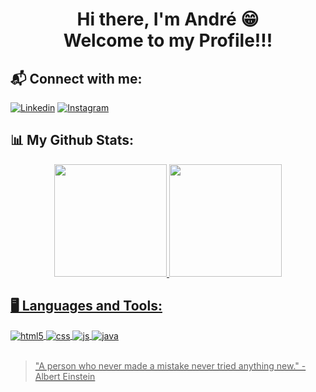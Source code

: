 <h1 align="center">
  Hi there, I'm André 😁
  <br />
  Welcome to my Profile!!!
</h1>

## 📬 Connect with me:
[![Linkedin](https://img.shields.io/badge/LinkedIn-0077B5?style=for-the-badge&logo=linkedin&logoColor=white)](https://www.linkedin.com/in/andr%C3%A9-castro-3ab614178/)
[![Instagram](https://img.shields.io/badge/Instagram-E4405F?style=for-the-badge&logo=instagram&logoColor=white)](https://www.instagram.com/andre_ivan95/)


## 📊 My Github Stats:
<div align="center">
  <a href="https://github.com/andreivan245">
  <img height="180em" src="https://github-readme-stats.vercel.app/api?username=andreivan245&show_icons=true&theme=dracula&include_all_commits=true&count_private=true"/>
  <img height="180em" src="https://github-readme-stats.vercel.app/api/top-langs/?username=andreivan245&layout=compact&langs_count=7&theme=dracula"/>
</div>


## 🖥️ Languages and Tools:

<div style="display: inline_block">
  <img align="center" alt="html5" src="https://img.shields.io/badge/HTML5-E34F26?style=for-the-badge&logo=html5&logoColor=white" />
  <img align="center" alt="css" src="https://img.shields.io/badge/CSS3-1572B6?style=for-the-badge&logo=css3&logoColor=white" />
  <img align="center" alt="js" src="https://img.shields.io/badge/JavaScript-F7DF1E?style=for-the-badge&logo=javascript&logoColor=black" />
  <img align="center" alt="java" src="https://img.shields.io/badge/Java-ED8B00?style=for-the-badge&logo=java&logoColor=white" />
 </div><br/>



>"A person who never made a mistake never tried anything new."
>-Albert Einstein
